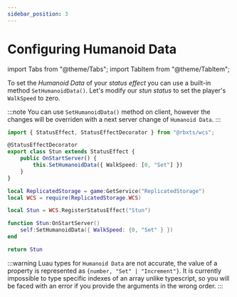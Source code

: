 ```yaml
---
sidebar_position: 3
---
```


# Configuring Humanoid Data

import Tabs from "@theme/Tabs";
import TabItem from "@theme/TabItem";

To set the *Humanoid Data* of your *status effect* you can use a built-in method `SetHumanoidData()`.
Let's modify our *stun status* to set the player's `WalkSpeed` to zero.

:::note
You can use `SetHumanoidData()` method on client, however the changes will be overriden with a next server change of `Humanoid Data`.
:::

<Tabs groupId="languages">
<TabItem value="TypeScript" default>

```ts title="attack.ts" showLineNumbers {6-6}
import { StatusEffect, StatusEffectDecorator } from "@rbxts/wcs";

@StatusEffectDecorator
export class Stun extends StatusEffect {
	public OnStartServer() {
		this.SetHumanoidData({ WalkSpeed: [0, "Set"] })
	}
}
```

</TabItem>
<TabItem value="Luau">

```lua title="attack.lua" showLineNumbers {7-7}
local ReplicatedStorage = game:GetService("ReplicatedStorage")
local WCS = require(ReplicatedStorage.WCS)

local Stun = WCS.RegisterStatusEffect("Stun")

function Stun:OnStartServer()
	self:SetHumanoidData({ WalkSpeed: {0, "Set" } })
end

return Stun
```

:::warning
Luau types for `Humanoid Data` are not accurate, the value of a property is represented as `{number, "Set" | "Increment"}`.
It is currently impossible to type specific indexes of an array unlike typescript, so you will be faced with an error if you provide
the arguments in the wrong order.
:::

</TabItem>
</Tabs>